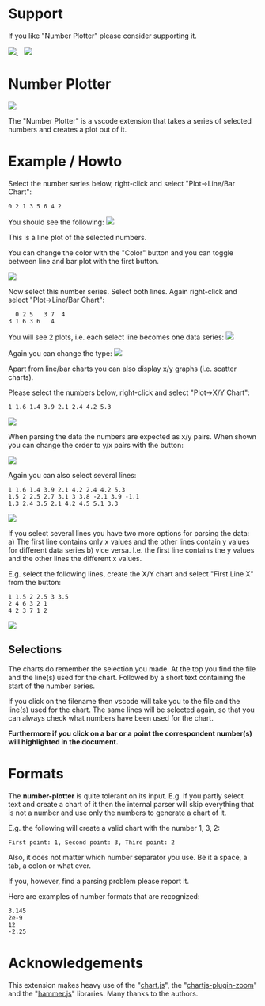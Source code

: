 # Support

If you like "Number Plotter" please consider supporting it.

<a href="https://github.com/sponsors/maziac" title="Github sponsor">
	<img src="images/button_donate_sp.png" />
</a>
&nbsp;&nbsp;
<a href="https://www.paypal.com/donate/?hosted_button_id=K6NNLZCTN3UV4&locale.x=en_DE&Z3JncnB0=" title="PayPal">
	<img src="images/button_donate_pp.png" />
</a>


# Number Plotter

![](images/number-plotter.gif)


The "Number Plotter" is a vscode extension that takes a series of selected numbers and creates a plot out of it.


# Example / Howto

Select the number series below, right-click and select "Plot->Line/Bar Chart":

~~~
0 2 1 3 5 6 4 2
~~~

You should see the following:
![](images/plot1.jpg)

This is a line plot of the selected numbers.

You can change the color with the "Color" button and you can toggle between line and bar plot with the first button.

![](images/plot2.jpg)

Now select this number series. Select both lines. Again right-click and select "Plot->Line/Bar Chart":

~~~
  0 2 5   3 7  4
3 1 6 3 6   4
~~~

You will see 2 plots, i.e. each select line becomes one data series:
![](images/plot3.jpg)

Again you can change the type:
![](images/plot4.jpg)



Apart from line/bar charts you can also display x/y graphs (i.e. scatter charts).

Please select the numbers below, right-click and select "Plot->X/Y Chart":

~~~
1 1.6 1.4 3.9 2.1 2.4 4.2 5.3
~~~

![](images/plot5.jpg)

When parsing the data the numbers are expected as x/y pairs.
When shown you can change the order to y/x pairs with the button:

![](images/plot6.jpg)


Again you can also select several lines:

~~~
1 1.6 1.4 3.9 2.1 4.2 2.4 4.2 5.3
1.5 2 2.5 2.7 3.1 3 3.8 -2.1 3.9 -1.1
1.3 2.4 3.5 2.1 4.2 4.5 5.1 3.3
~~~

![](images/plot7.jpg)


If you select several lines you have two more options for parsing the data:
a) The first line contains only x values and the other lines contain y values for different data series
b) vice versa. I.e. the first line contains the y values and the other lines the different x values.

E.g. select the following lines, create the X/Y chart and select "First Line X" from the button:

~~~
1 1.5 2 2.5 3 3.5
2 4 6 3 2 1
4 2 3 7 1 2
~~~

![](images/plot8.jpg)


## Selections

The charts do remember the selection you made.
At the top you find the file and the line(s) used for the chart.
Followed by a short text containing the start of the number series.

If you click on the filename then vscode will take you to the file and the line(s) used for the chart. The same lines will be selected again, so that you can always check what numbers have been used for the chart.

**Furthermore if you click on a bar or a point the correspondent number(s) will highlighted in the document.**

# Formats

The **number-plotter** is quite tolerant on its input.
E.g. if you partly select text and create a chart of it then the internal parser will skip everything that is not a number and use only the numbers to generate a chart of it.

E.g. the following will create a valid chart with the number 1, 3, 2:

~~~
First point: 1, Second point: 3, Third point: 2
~~~

Also, it does not matter which number separator you use. Be it a space, a tab, a colon or what ever.

If you, however, find a parsing problem please report it.

Here are examples of number formats that are recognized:

~~~
3.145
2e-9
12
-2.25
~~~


# Acknowledgements

This extension makes heavy use of the "[chart.js](https://www.chartjs.org)", the "[chartjs-plugin-zoom](https://github.com/chartjs/chartjs-plugin-zoom)" and the "[hammer.js](https://github.com/hammerjs/hammer.js/tree/master/)" libraries.
Many thanks to the authors.
